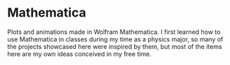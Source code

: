 # Mathematica
Plots and animations made in Wolfram Mathematica. I first learned how to use Mathematica in classes during my time as a physics major, so many of the projects showcased here were inspired by them, but most of the items here are my own ideas conceived in my free time.
